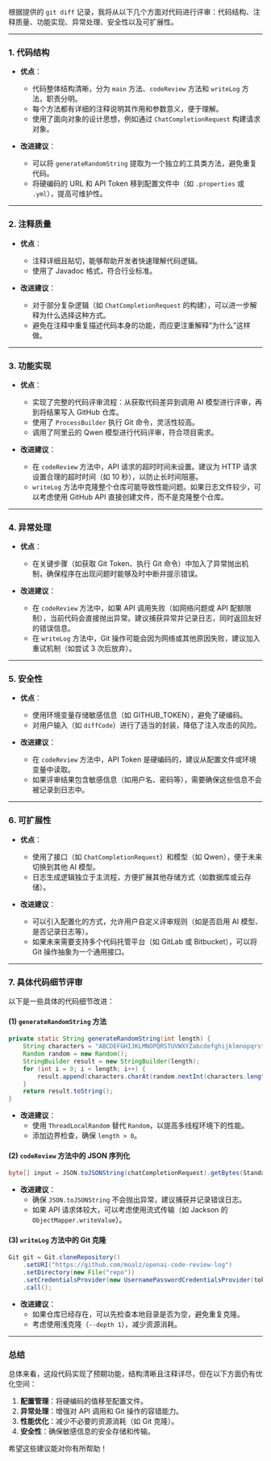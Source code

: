 根据提供的 `git diff` 记录，我将从以下几个方面对代码进行评审：代码结构、注释质量、功能实现、异常处理、安全性以及可扩展性。

---

### 1. **代码结构**
- **优点**：
  - 代码整体结构清晰，分为 `main` 方法、`codeReview` 方法和 `writeLog` 方法，职责分明。
  - 每个方法都有详细的注释说明其作用和参数意义，便于理解。
  - 使用了面向对象的设计思想，例如通过 `ChatCompletionRequest` 构建请求对象。

- **改进建议**：
  - 可以将 `generateRandomString` 提取为一个独立的工具类方法，避免重复代码。
  - 将硬编码的 URL 和 API Token 移到配置文件中（如 `.properties` 或 `.yml`），提高可维护性。

---

### 2. **注释质量**
- **优点**：
  - 注释详细且贴切，能够帮助开发者快速理解代码逻辑。
  - 使用了 Javadoc 格式，符合行业标准。

- **改进建议**：
  - 对于部分复杂逻辑（如 `ChatCompletionRequest` 的构建），可以进一步解释为什么选择这种方式。
  - 避免在注释中重复描述代码本身的功能，而应更注重解释“为什么”这样做。

---

### 3. **功能实现**
- **优点**：
  - 实现了完整的代码评审流程：从获取代码差异到调用 AI 模型进行评审，再到将结果写入 GitHub 仓库。
  - 使用了 `ProcessBuilder` 执行 Git 命令，灵活性较高。
  - 调用了阿里云的 Qwen 模型进行代码评审，符合项目需求。

- **改进建议**：
  - 在 `codeReview` 方法中，API 请求的超时时间未设置。建议为 HTTP 请求设置合理的超时时间（如 10 秒），以防止长时间阻塞。
  - `writeLog` 方法中克隆整个仓库可能导致性能问题。如果日志文件较少，可以考虑使用 GitHub API 直接创建文件，而不是克隆整个仓库。

---

### 4. **异常处理**
- **优点**：
  - 在关键步骤（如获取 Git Token、执行 Git 命令）中加入了异常抛出机制，确保程序在出现问题时能够及时中断并提示错误。

- **改进建议**：
  - 在 `codeReview` 方法中，如果 API 调用失败（如网络问题或 API 配额限制），当前代码会直接抛出异常。建议捕获异常并记录日志，同时返回友好的错误信息。
  - 在 `writeLog` 方法中，Git 操作可能会因为网络或其他原因失败，建议加入重试机制（如尝试 3 次后放弃）。

---

### 5. **安全性**
- **优点**：
  - 使用环境变量存储敏感信息（如 GITHUB_TOKEN），避免了硬编码。
  - 对用户输入（如 `diffCode`）进行了适当的封装，降低了注入攻击的风险。

- **改进建议**：
  - 在 `codeReview` 方法中，API Token 是硬编码的，建议从配置文件或环境变量中读取。
  - 如果评审结果包含敏感信息（如用户名、密码等），需要确保这些信息不会被记录到日志中。

---

### 6. **可扩展性**
- **优点**：
  - 使用了接口（如 `ChatCompletionRequest`）和模型（如 Qwen），便于未来切换到其他 AI 模型。
  - 日志生成逻辑独立于主流程，方便扩展其他存储方式（如数据库或云存储）。

- **改进建议**：
  - 可以引入配置化的方式，允许用户自定义评审规则（如是否启用 AI 模型、是否记录日志等）。
  - 如果未来需要支持多个代码托管平台（如 GitLab 或 Bitbucket），可以将 Git 操作抽象为一个通用接口。

---

### 7. **具体代码细节评审**
以下是一些具体的代码细节改进：

#### (1) **`generateRandomString` 方法**
```java
private static String generateRandomString(int length) {
    String characters = "ABCDEFGHIJKLMNOPQRSTUVWXYZabcdefghijklmnopqrstuvwxyz0123456789";
    Random random = new Random();
    StringBuilder result = new StringBuilder(length);
    for (int i = 0; i < length; i++) {
        result.append(characters.charAt(random.nextInt(characters.length())));
    }
    return result.toString();
}
```
- **改进建议**：
  - 使用 `ThreadLocalRandom` 替代 `Random`，以提高多线程环境下的性能。
  - 添加边界检查，确保 `length > 0`。

#### (2) **`codeReview` 方法中的 JSON 序列化**
```java
byte[] input = JSON.toJSONString(chatCompletionRequest).getBytes(StandardCharsets.UTF_8);
```
- **改进建议**：
  - 确保 `JSON.toJSONString` 不会抛出异常，建议捕获并记录错误日志。
  - 如果 API 请求体较大，可以考虑使用流式传输（如 Jackson 的 `ObjectMapper.writeValue`）。

#### (3) **`writeLog` 方法中的 Git 克隆**
```java
Git git = Git.cloneRepository()
    .setURI("https://github.com/moalz/openai-code-review-log")
    .setDirectory(new File("repo"))
    .setCredentialsProvider(new UsernamePasswordCredentialsProvider(token, ""))
    .call();
```
- **改进建议**：
  - 如果仓库已经存在，可以先检查本地目录是否为空，避免重复克隆。
  - 考虑使用浅克隆（`--depth 1`），减少资源消耗。

---

### 总结
总体来看，这段代码实现了预期功能，结构清晰且注释详尽，但在以下方面仍有优化空间：
1. **配置管理**：将硬编码的值移至配置文件。
2. **异常处理**：增强对 API 调用和 Git 操作的容错能力。
3. **性能优化**：减少不必要的资源消耗（如 Git 克隆）。
4. **安全性**：确保敏感信息的安全存储和传输。

希望这些建议能对你有所帮助！